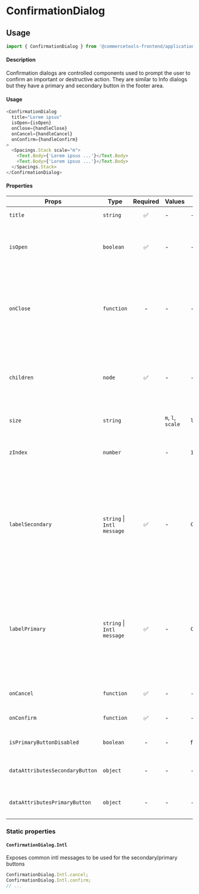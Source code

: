 # ConfirmationDialog

## Usage

```js
import { ConfirmationDialog } from '@commercetools-frontend/application-components';
```

#### Description

Confirmation dialogs are controlled components used to prompt the user to confirm an important or destructive action. They are similar to Info dialogs but they have a primary and secondary button in the footer area.

#### Usage

```js
<ConfirmationDialog
  title="Lorem ipsus"
  isOpen={isOpen}
  onClose={handleClose}
  onCancel={handleCancel}
  onConfirm={handleConfirm}
>
  <Spacings.Stack scale="m">
    <Text.Body>{'Lorem ipsus ...'}</Text.Body>
    <Text.Body>{'Lorem ipsus ...'}</Text.Body>
  </Spacings.Stack>
</ConfirmationDialog>
```

#### Properties

| Props                           | Type                       | Required | Values            | Default                           | Description                                                                                                                                                                                                                     |
| ------------------------------- | -------------------------- | :------: | ----------------- | --------------------------------- | ------------------------------------------------------------------------------------------------------------------------------------------------------------------------------------------------------------------------------- |
| `title`                         | `string`                   |    ✅    | -                 | -                                 | The title of the Info Dialog                                                                                                                                                                                                    |
| `isOpen`                        | `boolean`                  |    ✅    | -                 | -                                 | Indicates whether the dialog is open or closed. The parent component needs to manage this state                                                                                                                                 |
| `onClose`                       | `function`                 |    -     | -                 | -                                 | Called when the dialog closes (click on overlay, click on close button, press ESC). If the function is not provided, the modal cannot be closed by any of the listed options.                                                   |
| `children`                      | `node`                     |    ✅    | -                 | -                                 | Content rendered within the dialog. If the content is long in height (depending on the screen size) a scrollbar will appear                                                                                                     |
| `size`                          | `string`                   |          | `m`, `l`, `scale` | `l`                               | Horizontal width limit of the dialog card                                                                                                                                                                                       |
| `zIndex`                        | `number`                   |          | -                 | `1000`                            | The `z-index` value to be applied to the overlay container (useful if you have stacking modals)                                                                                                                                 |
| `labelSecondary`                | `string` \| `Intl message` |    ✅    | -                 | `ConfirmationDialog.Intl.cancel`  | The label for the secondary button as a string, or as an intl-like message (`{ id, defaultMessage }`). The `ConfirmationDialog` exposes a static object `Intl` containing some common intl messages that are already translated |
| `labelPrimary`                  | `string` \| `Intl message` |    ✅    | -                 | `ConfirmationDialog.Intl.confirm` | The label for the primary button as a string, or as an intl-like message (`{ id, defaultMessage }`). The `ConfirmationDialog` exposes a static object `Intl` containing some common intl messages that are already translated   |
| `onCancel`                      | `function`                 |    ✅    | -                 | -                                 | Called when the secondary button is clicked                                                                                                                                                                                     |
| `onConfirm`                     | `function`                 |    ✅    | -                 | -                                 | Called when the primary button is clicked                                                                                                                                                                                       |
| `isPrimaryButtonDisabled`       | `boolean`                  |    -     | -                 | false                             | Indicates whether primary button is disabled or not                                                                                                                                                                             |
| `dataAttributesSecondaryButton` | `object`                   |    -     | -                 | -                                 | Use this prop to pass `data-` attributes to the secondary button                                                                                                                                                                |
| `dataAttributesPrimaryButton`   | `object`                   |    -     | -                 | -                                 | Use this prop to pass `data-` attributes to the primary button                                                                                                                                                                  |

### Static properties

#### `ConfirmationDialog.Intl`

Exposes common intl messages to be used for the secondary/primary buttons

```js
ConfirmationDialog.Intl.cancel;
ConfirmationDialog.Intl.confirm;
// ...
```
